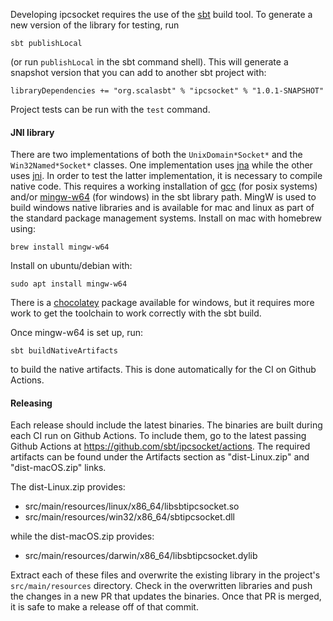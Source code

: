 Developing ipcsocket requires the use of the
[sbt](https://www.scala-sbt.org/1.x/docs/index.html) build tool. To generate a
new version of the library for testing, run
```
sbt publishLocal
```
(or run `publishLocal` in the sbt command shell).  This will generate a snapshot
version that you can add to another sbt project with:
```
libraryDependencies += "org.scalasbt" % "ipcsocket" % "1.0.1-SNAPSHOT"
```
Project tests can be run with the `test` command.

#### JNI library

There are two implementations of both the `UnixDomain*Socket*` and the
`Win32Named*Socket*` classes. One implementation uses
[jna](https://en.wikipedia.org/wiki/Java_Native_Access#External_links) while the
other uses [jni](https://en.wikipedia.org/wiki/Java_Native_Interface). In order
to test the latter implementation, it is necessary to compile native code. This
requires a working installation of [gcc](https://gcc.gnu.org) (for posix
systems) and/or [mingw-w64](http://mingw-w64.org/doku.php) (for windows) in the
sbt library path. MingW is used to build windows native libraries and is
available for mac and linux as part of the standard package management systems.
Install on mac with homebrew using:
```
brew install mingw-w64
```
Install on ubuntu/debian with:
```
sudo apt install mingw-w64
```
There is a [chocolatey](https://chocolatey.org) package available for windows,
but it requires more work to get the toolchain to work correctly with the sbt
build.

Once mingw-w64 is set up, run:

```
sbt buildNativeArtifacts
```

to build the native artifacts. This is done automatically for the CI on Github Actions.

#### Releasing

Each release should include the latest binaries. The binaries are built during
each CI run on Github Actions. To include them, go to the latest passing Github
Actions at <https://github.com/sbt/ipcsocket/actions>. The required
artifacts can be found under the Artifacts section as
"dist-Linux.zip" and "dist-macOS.zip" links.

The dist-Linux.zip provides:
* src/main/resources/linux/x86_64/libsbtipcsocket.so
* src/main/resources/win32/x86_64/sbtipcsocket.dll

while the dist-macOS.zip provides:
* src/main/resources/darwin/x86_64/libsbtipcsocket.dylib

Extract each of these files and overwrite the existing library in the project's
`src/main/resources` directory. Check in the overwritten libraries and push the
changes in a new PR that updates the binaries. Once that PR is merged, it is
safe to make a release off of that commit.
